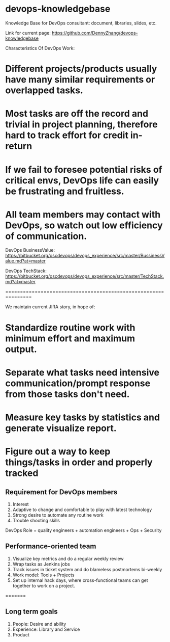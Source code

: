 # devops-knowledgebase
Knowledge Base for DevOps consultant: document, libraries, slides, etc.

Link for current page: https://github.com/DennyZhang/devops-knowledgebase

Characteristics Of DevOps Work:
# Different projects/products usually have many similar requirements or overlapped tasks.
# Most tasks are off the record and trivial in project planning, therefore hard to track effort for credit in-return
# If we fail to foresee potential risks of critical envs, DevOps life can easily be frustrating and fruitless.
# All team members may contact with DevOps, so watch out low efficiency of communication.

DevOps BusinessValue:
https://bitbucket.org/oscdevops/devops_experience/src/master/BussinessValue.md?at=master

DevOps TechStack:
https://bitbucket.org/oscdevops/devops_experience/src/master/TechStack.md?at=master

===============================================================

We maintain current JIRA story, in hope of:
# Standardize routine work with minimum effort and maximum output.
# Separate what tasks need intensive communication/prompt response from those tasks don't need.
# Measure key tasks by statistics and generate visualize  report.
# Figure out a way to keep things/tasks in order and properly tracked

## Requirement for DevOps members
1. Interest
2. Adaptive to change and comfortable to play with latest technology
3. Strong desire to automate any routine work
4. Trouble shooting skills

DevOps Role = quality engineers + automation engineers + Ops + Security

## Performance-oriented team
1. Visualize key metrics and do a regular weekly review
2. Wrap tasks as Jenkins jobs
3. Track issues in ticket system and do blameless postmortems bi-weekly
4. Work model: Tools + Projects
5. Set up internal hack days, where cross-functional teams can get together to work on a project.

=======
## Long term goals
1. People: Desire and ability
2. Experience: Library and Service
3. Product
